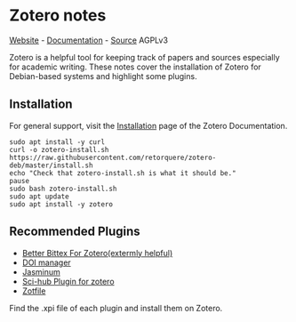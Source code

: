 # Zotero notes

[Website](https://www.zotero.org/) - [Documentation](https://www.zotero.org/support/) - [Source](https://github.com/zotero/zotero) AGPLv3

Zotero is a helpful tool for keeping track of papers and sources especially for academic writing.
These notes cover the installation of Zotero for Debian-based systems and highlight some plugins.

## Installation

For general support, visit the [Installation](https://www.zotero.org/support/installation) page of
the Zotero Documentation.

```
sudo apt install -y curl
curl -o zotero-install.sh https://raw.githubusercontent.com/retorquere/zotero-deb/master/install.sh
echo "Check that zotero-install.sh is what it should be."
pause
sudo bash zotero-install.sh
sudo apt update
sudo apt install -y zotero
```

## Recommended Plugins

* [Better Bittex For Zotero(extermly helpful)](https://retorque.re/zotero-better-bibtex/)
* [DOI manager](https://github.com/bwiernik/zotero-shortdoi)
* [Jasminum](https://github.com/l0o0/jasminum/releases)
* [Sci-hub Plugin for zotero](https://github.com/ethanwillis/zotero-scihub)
* [Zotfile](http://zotfile.com/)

Find the .xpi file of each plugin and install them on Zotero.
